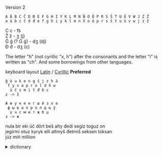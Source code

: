 Version 2

`A Ä B C Č D Đ E F G H I Y K L M N Ñ O Ö P R S Š T U Ü V W J Z Ž`  
`a ä b c č d đ e f g h i y k l m n ñ o ö p r s š t u ü v w j z ž`

С с - t͡s  
Ž ž - ʒ  (j)  
Ĝ ĝ (? Ġ ġ) - dʒ (dj)  
Đ đ - dʒ (c)  

The letter "h" (not cyrillic "х, һ") after the consonants and the letter "i" is written as "ch". And some borrowings from other languages.

keyboard layout [Latin](https://raw.githubusercontent.com/2k1dmg/cta/main/Barsilian/bars_kl73.klc) / [Cyrillic](https://raw.githubusercontent.com/2k1dmg/cta/main/Barsilian/bars_ckl72.klc) **Preferred** 
```
ĝ ö u k e n g š j z h ä
 f y v a p r o l d ñ w
  ü č s m i t đ b c
z -> ž
```
```
ӂ ө у к е н г ш й з х ә
 ф ы в а п р о л д ң ў 
  ү ч с м и т җ б ц
з -> ж
```

nula bir eki üč dört beš alty đedi segiz toguz on  
jegirmi otuz kyryk elli altmyš đetmiš seksen toksan  
jüz miñ million

<details> 
  <summary>dictionary</summary>

princip - principle  
funkcion - function  
evolucion - evolution  
technoloĝi/teknoloĝi - technology  
ekoloĝi - ecology  
aždaha - dragon

official - official  
ceremoni - ceremony

сhronoloĝi - chronology  
architektur - architecture
	
</details>
